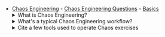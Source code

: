 - [Chaos Engineering](#chaos-engineering) - [Chaos Engineering Questions](#chaos-engineering-questions) - [Basics](#basics)<details> <summary>What is Chaos Engineering?</summary><br><b> [Wikipedia](https://en.wikipedia.org/wiki/Chaos_engineering): "Chaos Engineering is the discipline of experimenting on a system in order to build confidence in the system's capability to withstand turbulent conditions in production." [TechTarget](https://www.techtarget.com/searchitoperations/definition/chaos-engineering): "Chaos engineering is the process of testing a distributed computing system to ensure that it can withstand unexpected disruptions." </b></details> <details> <summary>What's a typical Chaos Engineering workflow?</summary><br><b> According to [Gremlin](gremlin.com) there are three steps: 1. Planning an experiment where you design and choose a scenario in which your system should fail to operate properly 2. You execute the smallest possible experiment to test your theory 3. If nothing goes wrong, you scale your experiment and make the blast radius bigger. If your system breaks, you better understand why andstart dealing with it The process then repeats itself either with same scenario or a new one. </b></details> <details> <summary>Cite a few tools used to operate Chaos exercises</summary><br><b> - AWS Fault Injection Simulator: inject failures in AWS resources - Azure Chaos Studio: inject failures in Azure resources - Chaos Monkey: one of the most famous tools to orchestrate Chaos on diverse Cloud providers - Litmus - A Framework for Kubernetes - Chaos Mesh: for Cloud Kubernetes platforms See an extensive list [here](https://github.com/dastergon/awesome-chaos-engineering) </b></details>